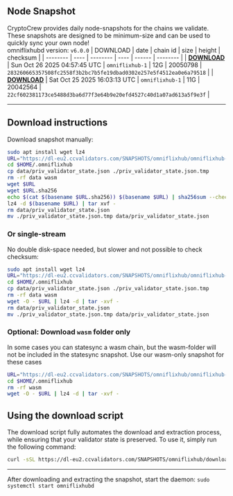 ## Node Snapshot
CryptoCrew provides daily node-snapshots for the chains we validate. These snapshots are designed to be minimum-size and can be used to quickly sync your own node!  
omniflixhubd version: `v6.0.0`
| DOWNLOAD | date | chain id | size | height | checksum |
| -------- | ---- | -------- | ---- | ------ | -------- |
| **[DOWNLOAD](https://dl-eu2.ccvalidators.com/SNAPSHOTS/omniflixhub/omniflixhub-1_20050798.tar.lz4)** | Sun Oct 26 2025 04:57:45 UTC | `omniflixhub-1` | 12G | 20050798 | `283260665357508fc2558f3b2bc7b5fe19dbad0302e257e5f4512ea0e6a79518` |
| **[DOWNLOAD](https://dl-eu2.ccvalidators.com/SNAPSHOTS/omniflixhub/omniflixhub-1_20042564.tar.lz4)** | Sat Oct 25 2025 16:03:13 UTC | `omniflixhub-1` | 11G | 20042564 | `22cf602381173ce5488d3ba6d77f3e64b9e20efd4527c40d1a07ad613a5f9e3f` |

---

## Download instructions
Download snapshot manually:
```sh
sudo apt install wget lz4
URL="https://dl-eu2.ccvalidators.com/SNAPSHOTS/omniflixhub/omniflixhub-1_20050798.tar.lz4"
cd $HOME/.omniflixhub
cp data/priv_validator_state.json ./priv_validator_state.json.tmp
rm -rf data wasm
wget $URL
wget $URL.sha256
echo $(cat $(basename $URL.sha256)) $(basename $URL) | sha256sum --check
lz4 -d $(basename $URL) | tar xvf -
rm data/priv_validator_state.json
mv ./priv_validator_state.json.tmp data/priv_validator_state.json
```

### Or single-stream
No double disk-space needed, but slower and not possible to check checksum:
```sh
sudo apt install wget lz4
URL="https://dl-eu2.ccvalidators.com/SNAPSHOTS/omniflixhub/omniflixhub-1_20050798.tar.lz4"
cd $HOME/.omniflixhub
cp data/priv_validator_state.json ./priv_validator_state.json.tmp
rm -rf data wasm
wget -O - $URL | lz4 -d | tar -xvf -
rm data/priv_validator_state.json
mv ./priv_validator_state.json.tmp data/priv_validator_state.json
```

### Optional: Download `wasm` folder only
In some cases you can statesync a wasm chain, but the wasm-folder will not be included in the statesync snapshot. Use our wasm-only snapshot for these cases
```sh
URL="https://dl-eu2.ccvalidators.com/SNAPSHOTS/omniflixhub/omniflixhub-1_wasm.tar.lz4"
cd $HOME/.omniflixhub
rm -rf wasm
wget -O - $URL | lz4 -d | tar -xvf -
```



## Using the download script

The download script fully automates the download and extraction process, while ensuring that your validator state is preserved. To use it, simply run the following command:
```sh
curl -sSL https://dl-eu2.ccvalidators.com/SNAPSHOTS/omniflixhub/download_snapshot.sh | bash
```
---

After downloading and extracting the snapshot, start the daemon: `sudo systemctl start omniflixhubd`

